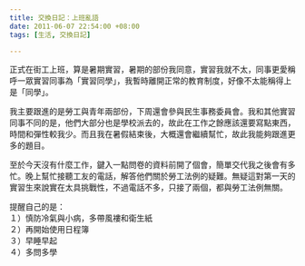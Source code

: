 ```yaml
---
title: 交換日記：上班亂語
date: 2011-06-07 22:54:00 +08:00
tags: [生活, 交換日記]

---
```


正式在街工上班，算是暑期實習，暑期的部份我同意，實習我就不太，同事更愛稱呼一眾實習同事為「實習同學」，我暫時離開正常的教育制度，好像不太能稱得上是「同學」。  
  
我主要跟進的是勞工與青年兩部份，下周還會參與民生事務委員會。我和其他實習同事不同的是，他們大部分也是學校派去的，故此在工作之餘應該還要寫點東西，時間和彈性較我少。而且我在暑假結束後，大概還會繼續幫忙，故此我能夠跟進更多的題目。  
  
至於今天沒有什麼工作，鍵入一點問卷的資料前開了個會，簡單交代我之後會有多忙。晚上幫忙接聽工友的電話，解答他們關於勞工法例的疑難。無疑這對第一天的實習生來說實在太具挑戰性，不過電話不多，只接了兩個，都與勞工法例無關。  
  
提醒自己的是：  
１）慎防冷氣與小病，多帶風褸和衛生紙  
２）再開始使用日程簿  
３）早睡早起  
４）多問多學
